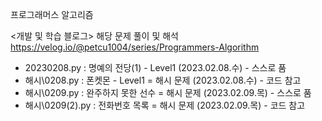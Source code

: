 프로그래머스 알고리즘

<개발 및 학습 블로그>
해당 문제 풀이 및 해석
https://velog.io/@petcu1004/series/Programmers-Algorithm

- 20230208.py : 명예의 전당(1) - Level1 (2023.02.08.수) - 스스로 품
- 해시\0208.py : 폰켓몬 - Level1 = 해시 문제 (2023.02.08.수) - 코드 참고
- 해시\0209.py : 완주하지 못한 선수 = 해시 문제 (2023.02.09.목) - 스스로 품
- 해시\0209(2).py : 전화번호 목록 = 해시 문제 (2023.02.09.목) - 코드 참고